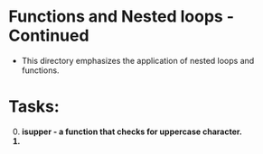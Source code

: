 # Functions and Nested loops - Continued

- This directory emphasizes the application of nested loops and functions.

# Tasks:

0. <b>isupper - a function that checks for uppercase character.
1. 
